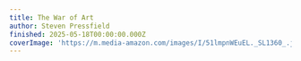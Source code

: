 ```yaml
---
title: The War of Art
author: Steven Pressfield
finished: 2025-05-18T00:00:00.000Z
coverImage: 'https://m.media-amazon.com/images/I/51lmpnWEuEL._SL1360_.jpg'
---
```


